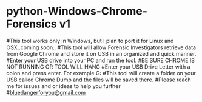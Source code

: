# python-Windows-Chrome-Forensics v1
#This tool works only in Windows, but I plan to port  it for Linux and OSX..coming soon..
#This tool will allow Forensic Investigators retrieve data from Google Chrome and store it on USB in an organized and quick manner.
#Enter your USB drive into your PC and run the tool.
#BE SURE CHROME IS NOT RUNNING OR TOOL WILL HANG 
#Enter your USB Drive Letter with a colon and press enter. For example G:
#This tool will create a folder on your USB called Chrome Dump and the files will be saved there.
#Please reach me for issues and or ideas to help you further
#bluedangerforyou@gmail.com

